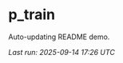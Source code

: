 # p_train

Auto-updating README demo.

<!--START_SECTION:status-->
_Last run: 2025-09-14 17:26 UTC_
<!--END_SECTION:status-->






































































































































































































































































































































































































































































































































